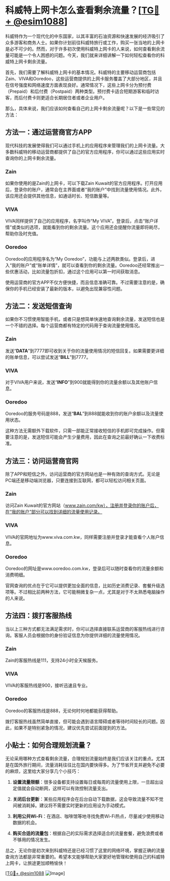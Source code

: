 # 科威特上网卡怎么查看剩余流量？[[TG💪+ @esim1088](https://t.me/s/esim1088)]

科威特作为一个现代化的中东国家，以其丰富的石油资源和快速发展的经济吸引了众多游客和商务人士。如果你计划前往科威特旅行或工作，购买一张当地的上网卡是必不可少的。然而，对于许多初次使用科威特上网卡的人来说，如何查看剩余流量可能是一个令人困惑的问题。今天，我们就来详细讲解一下如何轻松查看你的科威特上网卡剩余流量。

首先，我们需要了解科威特上网卡的基本情况。科威特的主要移动运营商包括Zain、VIVA和Ooredoo，这些运营商提供的上网卡服务覆盖了大部分地区，并且在信号强度和网络速度方面表现良好。通常情况下，这些上网卡分为预付费（Prepaid）和后付费（Postpaid）两种类型。预付费卡适合短期游客和临时访客，而后付费卡则更适合长期居住者或者企业用户。

那么，具体来说，我们应该如何查看自己的上网卡剩余流量呢？以下是一些常见的方法：

## 方法一：通过运营商官方APP

现代科技的发展使得我们可以通过手机上的应用程序来管理我们的上网卡流量。大多数科威特的移动运营商都提供了自己的官方应用程序，你可以通过这些应用实时查询你的上网卡剩余流量。

### Zain
如果你使用的是Zain的上网卡，可以下载Zain Kuwait的官方应用程序。打开应用后，登录你的账户，通常会在主界面或者“我的账户”中找到流量使用情况。此外，该应用还会提供其他信息，如通话时长、短信数量等。

### VIVA
VIVA同样提供了自己的应用程序，名字叫作“My VIVA”。登录后，点击“账户详情”或类似的选项，就能看到你的剩余流量。这个应用还会提醒你流量即将耗尽，帮助你及时充值。

### Ooredoo
Ooredoo的应用程序名为“My Ooredoo”，功能与上述两款类似。登录后，进入“我的账户”或“账单详情”，就可以查看到你的剩余流量。Ooredoo还经常推出一些优惠活动，比如流量包折扣，通过这个应用可以第一时间获取消息。

使用运营商的官方APP不仅方便快捷，而且信息准确可靠。不过需要注意的是，确保你的手机已经安装了最新的版本，以避免出现兼容性问题。

## 方法二：发送短信查询

如果你不习惯使用智能手机，或者只是想简单快速地查询剩余流量，发送短信也是一个不错的选择。每个运营商都有特定的代码用于查询流量使用情况。

### Zain
发送“**DATA**”到7777即可收到关于你的流量使用情况的短信回复。如果需要更详细的账单信息，可以尝试发送“**BILL**”到7777。

### VIVA
对于VIVA用户来说，发送“**INFO**”到900就能得到你的流量余额以及其他账户信息。

### Ooredoo
Ooredoo的服务号码是888，发送“**BAL**”到888就能收到你的账户余额以及流量使用状态。

这种方法无需额外下载软件，只需一部能正常接收短信的手机即可完成操作。但需要注意的是，发送短信可能会产生少量费用，因此在查询之前最好确认一下收费标准。

## 方法三：访问运营商官网

除了APP和短信之外，访问运营商的官方网站也是一种有效的查询方式。无论是PC端还是移动端浏览器，只要连接到互联网，都可以轻松访问相关页面。

### Zain
访问Zain Kuwait的官方网站（www.zain.com/kw），注册并登录你的账户后，在“我的账户”部分可以找到详细的流量使用记录。

### VIVA
VIVA的官网地址为www.viva.com.kw，同样需要注册并登录才能查看个人账户信息。

### Ooredoo
Ooredoo的网址是www.ooredoo.com.kw，登录后可以随时查看你的流量余额和消费明细。

官网查询的优点在于它可以提供更加全面的信息，比如历史消费记录、套餐升级选项等。不过相比前两种方法，它可能稍微复杂一点，尤其是对于不太熟悉电脑操作的人来说。

## 方法四：拨打客服热线

当以上三种方式都无法满足需求时，你可以选择直接联系运营商的客服热线进行咨询。客服人员会根据你的身份验证信息为你提供详细的流量使用情况。

### Zain
Zain的客服热线是111，支持24小时全天候服务。

### VIVA
VIVA的客服热线是900，接听迅速且专业。

### Ooredoo
Ooredoo的客服热线是888，无论何时何地都能获得帮助。

拨打客服热线虽然简单直接，但可能会遇到语言障碍或者等待时间较长的问题。因此，如果不是特别紧急的情况，建议优先尝试前面提到的方法。

## 小贴士：如何合理规划流量？

无论采用哪种方式查看剩余流量，合理规划流量始终是我们应该关注的重点。尤其是在国外旅行期间，流量消耗往往比在国内要快得多。为了节省开支并避免不必要的麻烦，这里给大家分享几个小技巧：

1. **设置流量限额**：很多设备都支持设置每日或每周的流量使用上限，一旦超出设定值就会自动断网，这样可以有效控制流量支出。
   
2. **关闭后台更新**：某些应用程序会在后台自动下载数据，这会导致流量不知不觉间被消耗掉。建议将不需要实时更新的应用设为手动模式。

3. **利用公共Wi-Fi**：在酒店、咖啡馆等地寻找免费Wi-Fi热点，尽量减少使用移动数据的机会。

4. **购买合适的流量包**：根据自己的实际需求选择适合的流量套餐，避免浪费或者不够用的情况发生。

总之，无论你是初次来到科威特还是已经习惯了这里的网络环境，掌握正确的流量查询方法都是非常重要的。希望本文能够帮助大家更好地管理和使用自己的科威特上网卡，让旅途更加顺畅愉快！

[[TG💪+ @esim1088](https://t.me/s/esim1088) ![Image](https://i.postimg.cc/4NQfJmqS/Snipaste-2025-05-13-00-14-12.png)]